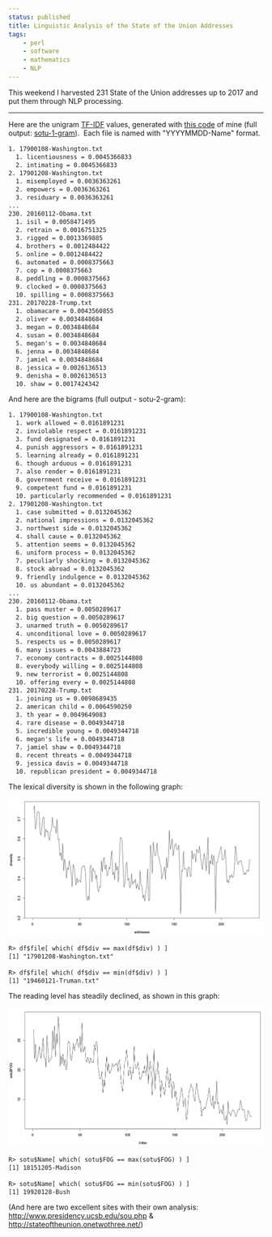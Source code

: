 ```yaml
---
status: published
title: Linguistic Analysis of the State of the Union Addresses
tags:
    - perl
    - software
    - mathematics
    - NLP
---
```


This weekend I harvested 231 State of the Union addresses up to 2017 and put them through NLP processing.

---

Here are the unigram [TF-IDF](https://en.wikipedia.org/wiki/Tf%E2%80%93idf) values, generated with [this code](https://github.com/ology/Text-TFIDF-Ngram/blob/master/eg/analyze) of mine (full output: [sotu-1-gram](sotu-1-gram.txt)).  Each file is named with "YYYYMMDD-Name" format.

    1. 17900108-Washington.txt
      1. licentiousness = 0.0045366833
      2. intimating = 0.0045366833
    2. 17901208-Washington.txt
      1. misemployed = 0.0036363261
      2. empowers = 0.0036363261
      3. residuary = 0.0036363261
    ...
    230. 20160112-Obama.txt
      1. isil = 0.0058471495
      2. retrain = 0.0016751325
      3. rigged = 0.0013369885
      4. brothers = 0.0012484422
      5. online = 0.0012484422
      6. automated = 0.0008375663
      7. cop = 0.0008375663
      8. peddling = 0.0008375663
      9. clocked = 0.0008375663
      10. spilling = 0.0008375663
    231. 20170228-Trump.txt
      1. obamacare = 0.0043560855
      2. oliver = 0.0034848684
      3. megan = 0.0034848684
      4. susan = 0.0034848684
      5. megan's = 0.0034848684
      6. jenna = 0.0034848684
      7. jamiel = 0.0034848684
      8. jessica = 0.0026136513
      9. denisha = 0.0026136513
      10. shaw = 0.0017424342

And here are the bigrams (full output - sotu-2-gram):

    1. 17900108-Washington.txt
      1. work allowed = 0.0161891231
      2. inviolable respect = 0.0161891231
      3. fund designated = 0.0161891231
      4. punish aggressors = 0.0161891231
      5. learning already = 0.0161891231
      6. though arduous = 0.0161891231
      7. also render = 0.0161891231
      8. government receive = 0.0161891231
      9. competent fund = 0.0161891231
      10. particularly recommended = 0.0161891231
    2. 17901208-Washington.txt
      1. case submitted = 0.0132045362
      2. national impressions = 0.0132045362
      3. northwest side = 0.0132045362
      4. shall cause = 0.0132045362
      5. attention seems = 0.0132045362
      6. uniform process = 0.0132045362
      7. peculiarly shocking = 0.0132045362
      8. stock abroad = 0.0132045362
      9. friendly indulgence = 0.0132045362
      10. us abundant = 0.0132045362
    ...
    230. 20160112-Obama.txt
      1. pass muster = 0.0050289617
      2. big question = 0.0050289617
      3. unarmed truth = 0.0050289617
      4. unconditional love = 0.0050289617
      5. respects us = 0.0050289617
      6. many issues = 0.0043884723
      7. economy contracts = 0.0025144808
      8. everybody willing = 0.0025144808
      9. new terrorist = 0.0025144808
      10. offering every = 0.0025144808
    231. 20170228-Trump.txt
      1. joining us = 0.0098689435
      2. american child = 0.0064590250
      3. th year = 0.0049649083
      4. rare disease = 0.0049344718
      5. incredible young = 0.0049344718
      6. megan's life = 0.0049344718
      7. jamiel shaw = 0.0049344718
      8. recent threats = 0.0049344718
      9. jessica davis = 0.0049344718
      10. republican president = 0.0049344718

The lexical diversity is shown in the following graph:

[![](SOTU-Lexical-Diversity.png)](SOTU-Lexical-Diversity.png)

    R> df$file[ which( df$div == max(df$div) ) ]
    [1] "17901208-Washington.txt"

    R> df$file[ which( df$div == min(df$div) ) ]
    [1] "19460121-Truman.txt"

The reading level has steadily declined, as shown in this graph:

[![](SOTU-FOG.png)](SOTU-FOG.png)

    R> sotu$Name[ which( sotu$FOG == max(sotu$FOG) ) ]
    [1] 18151205-Madison

    R> sotu$Name[ which( sotu$FOG == min(sotu$FOG) ) ]
    [1] 19920128-Bush

(And here are two excellent sites with their own analysis: http://www.presidency.ucsb.edu/sou.php & http://stateoftheunion.onetwothree.net/)
